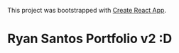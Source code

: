 This project was bootstrapped with [Create React App](https://github.com/facebook/create-react-app).

# Ryan Santos Portfolio v2 :D